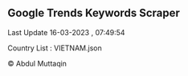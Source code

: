 

## Google Trends Keywords Scraper 
 
Last Update 16-03-2023 , 07:49:54

Country List :
VIETNAM.json



© Abdul Muttaqin 
